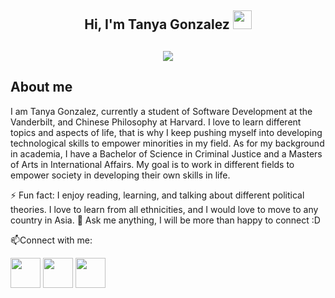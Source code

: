 <h2 align="center">Hi, I'm Tanya Gonzalez  <img src="https://user-images.githubusercontent.com/39955420/147578264-bae0526c-028a-49d2-8af8-d08bb4edbd2a.gif" height="30" width="30"></h2>
<h2 align="center"> <img src="https://user-images.githubusercontent.com/92898110/147786150-5655ef4f-49f1-4c4c-b2bc-e8009398913c.gif"> </h2>

<h2> About me </h2>

I am Tanya Gonzalez, currently a student of Software Development at the Vanderbilt, and Chinese Philosophy at Harvard. I love to learn different topics and aspects of life, that is why I keep pushing myself into developing technological skills to empower minorities in my field. As for my background in academia, I have a Bachelor of Science in Criminal Justice and a Masters of Arts in International Affairs. My goal is to work in different fields to empower society in developing their own skills in life. 

⚡ Fun fact: I enjoy reading, learning, and talking about different political theories. I love to learn from all ethnicities, and I would love to move to any country in Asia.
💬 Ask me anything, I will be more than happy to connect :D



📫Connect with me:


[<img src="https://user-images.githubusercontent.com/92898110/147788001-33fc8f61-110c-4ff5-bc69-c14752d6c7e0.png" height="48" width="48">](https://www.linkedin.com/in/tanyagonzalez/) 
[<img src="https://user-images.githubusercontent.com/92898110/147788002-e1ae18ba-3af7-49f7-a232-338229b16447.png" height="48" width="48">](https://www.youtube.com/channel/UCAyAfL3uirpE1cafzccSlGw) 
[<img src="https://user-images.githubusercontent.com/92898110/147788003-9b2041e3-a09f-490f-b630-92576643bf08.png" height="48" width="48">](https://www.instagram.com/tanyagonzalezpr/) 
